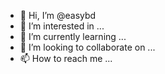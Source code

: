 - 👋 Hi, I’m @easybd
- 👀 I’m interested in ...
- 🌱 I’m currently learning ...
- 💞️ I’m looking to collaborate on ...
- 📫 How to reach me ...

<!---
easybd/easybd is a ✨ special ✨ repository because its `README.md` (this file) appears on your GitHub profile.
You can click the Preview link to take a look at your changes.
--->
